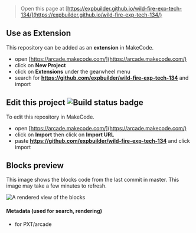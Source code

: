  


> Open this page at [https://expbuilder.github.io/wild-fire-exp-tech-134/](https://expbuilder.github.io/wild-fire-exp-tech-134/)

## Use as Extension

This repository can be added as an **extension** in MakeCode.

* open [https://arcade.makecode.com/](https://arcade.makecode.com/)
* click on **New Project**
* click on **Extensions** under the gearwheel menu
* search for **https://github.com/expbuilder/wild-fire-exp-tech-134** and import

## Edit this project ![Build status badge](https://github.com/expbuilder/wild-fire-exp-tech-134/workflows/MakeCode/badge.svg)

To edit this repository in MakeCode.

* open [https://arcade.makecode.com/](https://arcade.makecode.com/)
* click on **Import** then click on **Import URL**
* paste **https://github.com/expbuilder/wild-fire-exp-tech-134** and click import

## Blocks preview

This image shows the blocks code from the last commit in master.
This image may take a few minutes to refresh.

![A rendered view of the blocks](https://github.com/expbuilder/wild-fire-exp-tech-134/raw/master/.github/makecode/blocks.png)

#### Metadata (used for search, rendering)

* for PXT/arcade
<script src="https://makecode.com/gh-pages-embed.js"></script><script>makeCodeRender("{{ site.makecode.home_url }}", "{{ site.github.owner_name }}/{{ site.github.repository_name }}");</script>
